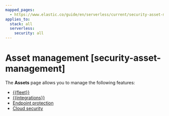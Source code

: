 ```yaml
---
mapped_pages:
  - https://www.elastic.co/guide/en/serverless/current/security-asset-management.html
applies_to:
  stack: all
  serverless:
    security: all
---
```


# Asset management [security-asset-management]

The **Assets** page allows you to manage the following features:

* [{{fleet}}](/reference/ingestion-tools/fleet/manage-elastic-agents-in-fleet.md)
* [{{integrations}}](/reference/ingestion-tools/fleet/manage-integrations.md)
* [Endpoint protection](manage-elastic-defend.md)
* [Cloud security](cloud.md)
